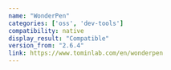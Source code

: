 ```yaml
---
name: "WonderPen"
categories: ['oss', 'dev-tools']
compatibility: native
display_result: "Compatible"
version_from: "2.6.4"
link: https://www.tominlab.com/en/wonderpen
---
```

